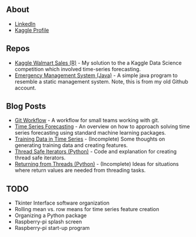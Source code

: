 ## About

* [LinkedIn](https://www.linkedin.com/in/nicolas-alvarez-9a2061112/)
* [Kaggle Profile](https://www.kaggle.com/npa02012)

## Repos

* [Kaggle Walmart Sales (R)](https://github.com/npa02012/kaggle_walmart_sales) - My solution to the a Kaggle Data Science competition which involved time-series forecasting.
* [Emergency Management System (Java)](https://github.com/npa1994/351-EMS) - A simple java program to resemble a static management system. Note, this is from my old Github account.

## Blog Posts

* [Git Workflow](https://github.com/npa02012/blog_posts/tree/master/git_workflow) - A workflow for small teams working with git.
* [Time Series Forecasting](https://github.com/npa02012/blog_posts/tree/master/time_series) - An overview on how to approach solving time series forecasting using standard machine learning packages.
* [Training Data in Time Series](https://github.com/npa02012/blog_posts/tree/master/ts_training_data) - (Incomplete) Some thoughts on generating training data and creating features.
* [Thread Safe Iterators (Python)](https://github.com/npa02012/blog_posts/tree/master/thread_safe_iterator) - Code and explanation for creating thread safe iterators.
* [Returning from Threads (Python)](https://github.com/npa02012/blog_posts/tree/master/returning_from_threads) - (Incomplete) Ideas for situations where return values are needed from threading tasks.


## TODO

* Tkinter Interface software organization
* Rolling mean vs. row means for time series feature creation
* Organizing a Python package
* Raspberry-pi splash screen
* Raspberry-pi start-up program
